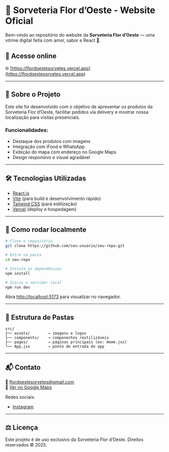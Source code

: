# 🍦 Sorveteria Flor d’Oeste - Website Oficial

Bem-vindo ao repositório do website da **Sorveteria Flor d’Oeste** — uma vitrine digital feita com amor, sabor e React 💖.

## 🔗 Acesse online

🌐 [https://flordoestesorvetes.vercel.app](https://flordoestesorvetes.vercel.app)

---

## 📌 Sobre o Projeto

Este site foi desenvolvido com o objetivo de apresentar os produtos da Sorveteria Flor d’Oeste, facilitar pedidos via delivery e mostrar nossa localização para visitas presenciais.

### Funcionalidades:
- Destaque dos produtos com imagens
- Integração com iFood e WhatsApp
- Exibição do mapa com endereço no Google Maps
- Design responsivo e visual agradável

---

## 🛠️ Tecnologias Utilizadas

- [React.js](https://reactjs.org/)
- [Vite](https://vitejs.dev/) (para build e desenvolvimento rápido)
- [Tailwind CSS](https://tailwindcss.com/) (para estilização)
- [Vercel](https://vercel.com/) (deploy e hospedagem)

---

## 🚀 Como rodar localmente

```bash
# Clone o repositório
git clone https://github.com/seu-usuario/seu-repo.git

# Entre na pasta
cd seu-repo

# Instale as dependências
npm install

# Inicie o servidor local
npm run dev
```

Abra [http://localhost:5173](http://localhost:5173) para visualizar no navegador.

---

## 📂 Estrutura de Pastas

```
src/
├── assets/        → imagens e logos
├── components/    → componentes reutilizáveis
├── pages/         → páginas principais (ex: Home.jsx)
└── App.jsx        → ponto de entrada do app
```

---

## 📬 Contato

📧 flordoestesorvetes@gmail.com  
📍 [Ver no Google Maps](https://www.google.com/maps/place/Flor+d%60Oeste+Sorvetes/)

Redes sociais:
- [Instagram](https://www.instagram.com/flordoestesorvetes/)

---

## ⚖️ Licença

Este projeto é de uso exclusivo da Sorveteria Flor d’Oeste. Direitos reservados © 2025.
